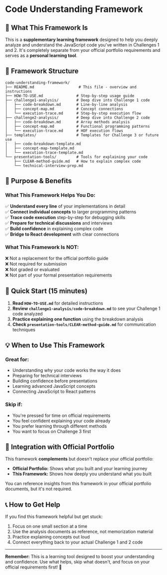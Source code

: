 # Code Understanding Framework

## 🎯 What This Framework Is

This is a **supplementary learning framework** designed to help you deeply analyze and understand the JavaScript code you've written in Challenges 1 and 2. It's completely separate from your official portfolio requirements and serves as a **personal learning tool**.

## 📁 Framework Structure

```
code-understanding-framework/
├── README.md                    # This file - overview and instructions
├── HOW-TO-USE.md               # Step-by-step usage guide
├── challenge1-analysis/        # Deep dive into Challenge 1 code
│   ├── code-breakdown.md       # Line-by-line analysis
│   ├── concept-map.md          # Concept connections
│   └── execution-trace.md      # Step-by-step execution flow
├── challenge2-analysis/        # Deep dive into Challenge 2 code
│   ├── code-breakdown.md       # Array methods analysis
│   ├── concept-map.md          # Functional programming patterns
│   └── execution-trace.md      # HOF execution flows
├── templates/                  # Templates for Challenge 3 or future use
│   ├── code-breakdown-template.md
│   ├── concept-map-template.md
│   └── execution-trace-template.md
└── presentation-tools/         # Tools for explaining your code
    ├── CLEAR-method-guide.md   # How to explain complex code
    └── technical-interview-prep.md
```

## 🎯 Purpose & Benefits

### **What This Framework Helps You Do:**
✅ **Understand every line** of your implementations in detail  
✅ **Connect individual concepts** to larger programming patterns  
✅ **Trace code execution** step-by-step for debugging skills  
✅ **Prepare for technical discussions** and interviews  
✅ **Build confidence** in explaining complex code  
✅ **Bridge to React development** with clear connections  

### **What This Framework Is NOT:**
❌ Not a replacement for the official portfolio guide  
❌ Not required for submission  
❌ Not graded or evaluated  
❌ Not part of your formal presentation requirements  

## 🚀 Quick Start (15 minutes)

1. **Read `HOW-TO-USE.md`** for detailed instructions
2. **Review `challenge1-analysis/code-breakdown.md`** to see your Challenge 1 code analyzed
3. **Practice explaining one function** using the breakdown analysis
4. **Check `presentation-tools/CLEAR-method-guide.md`** for communication techniques

## 💡 When to Use This Framework

### **Great for:**
- Understanding why your code works the way it does
- Preparing for technical interviews
- Building confidence before presentations
- Learning advanced JavaScript concepts
- Connecting JavaScript to React patterns

### **Skip if:**
- You're pressed for time on official requirements
- You feel confident explaining your code already
- You prefer learning through different methods
- You want to focus on Challenge 3 first

## 🎯 Integration with Official Portfolio

This framework **complements** but doesn't replace your official portfolio:

- **Official Portfolio:** Shows what you built and your learning journey
- **This Framework:** Shows how deeply you understand what you built

You can reference insights from this framework in your official portfolio documents, but it's not required.

## 📞 How to Get Help

If you find this framework helpful but get stuck:
1. Focus on one small section at a time
2. Use the analysis documents as reference, not memorization material
3. Practice explaining concepts out loud
4. Connect everything back to your actual Challenge 1 and 2 code

---

**Remember:** This is a learning tool designed to boost your understanding and confidence. Use what helps, skip what doesn't, and focus on your official requirements first! 🚀